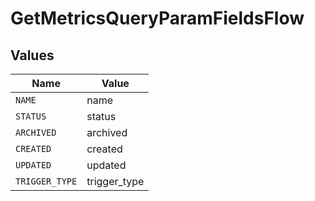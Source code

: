 # GetMetricsQueryParamFieldsFlow


## Values

| Name           | Value          |
| -------------- | -------------- |
| `NAME`         | name           |
| `STATUS`       | status         |
| `ARCHIVED`     | archived       |
| `CREATED`      | created        |
| `UPDATED`      | updated        |
| `TRIGGER_TYPE` | trigger_type   |